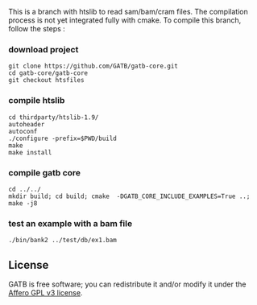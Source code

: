 

This is a branch with htslib to read sam/bam/cram files. The compilation process is not yet integrated fully with cmake. 
To compile this branch, follow the steps :


### download project

	git clone https://github.com/GATB/gatb-core.git
	cd gatb-core/gatb-core
	git checkout htsfiles


### compile htslib 

	cd thirdparty/htslib-1.9/
	autoheader
	autoconf
	./configure -prefix=$PWD/build
	make
	make install

### compile gatb core 

	cd ../../
	mkdir build; cd build; cmake  -DGATB_CORE_INCLUDE_EXAMPLES=True ..; make -j8

### test an example with a bam file

	./bin/bank2 ../test/db/ex1.bam

## License

GATB is free software; you can redistribute it and/or modify it under the [Affero GPL v3 license](http://www.gnu.org/licenses/agpl-3.0.en.html).
